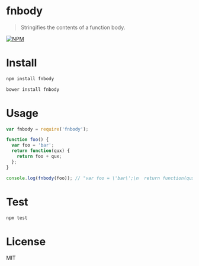 # fnbody

> Stringifies the contents of a function body.

[![NPM](https://nodei.co/npm/fnbody.png)](https://nodei.co/npm/fnbody)

# Install

```bash
npm install fnbody
```

```bash
bower install fnbody
```

# Usage

```javascript
var fnbody = require('fnbody');

function foo() {
  var foo = 'bar';
  return function(qux) {
    return foo + qux;
  };
}

console.log(fnbody(foo)); // "var foo = \'bar\';\n  return function(qux) {\n    return foo + qux;\n  };");
```

# Test

```bash
npm test
```

# License

MIT
